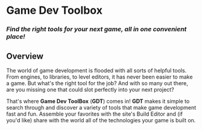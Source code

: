 # Game Dev Toolbox

### *Find the right tools for your next game, all in one convenient place!*

## Overview
The world of game development is flooded with all sorts of helpful tools. From engines, to libraries, to level editors, it has never been easier to make a game. But what's the right tool for the job? And with so many out there, are you missing one that could slot perfectly into your next project?

That's where **Game Dev ToolBox** (**GDT**) comes in! **GDT** makes it simple to search through and discover a variety of tools that make game development fast and fun. Assemble your favorites with the site's Build Editor and (if you'd like) share with the world all of the technologies your game is built on.
